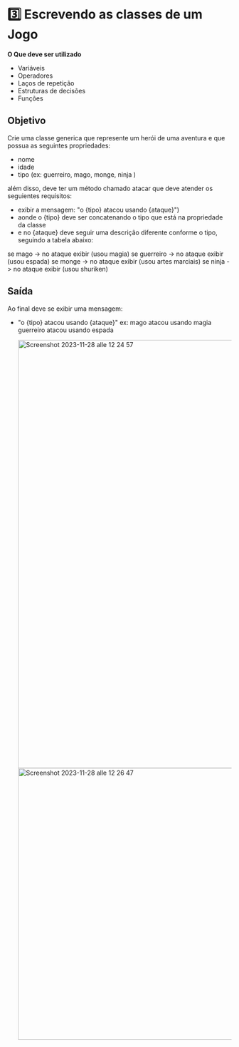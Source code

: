# 3️⃣ Escrevendo as classes de um Jogo
**O Que deve ser utilizado**

- Variáveis
- Operadores
- Laços de repetição
- Estruturas de decisões
- Funções

## Objetivo
 
Crie uma classe generica que represente um herói de uma aventura e que possua as seguintes propriedades:

- nome
- idade
- tipo (ex: guerreiro, mago, monge, ninja )

além disso, deve ter um método chamado atacar que deve atender os seguientes requisitos:

- exibir a mensagem: "o {tipo} atacou usando {ataque}")
- aonde o {tipo} deve ser concatenando o tipo que está na propriedade da classe
- e no {ataque} deve seguir uma descrição diferente conforme o tipo, seguindo a tabela abaixo:

se mago -> no ataque exibir (usou magia)
se guerreiro -> no ataque exibir (usou espada)
se monge -> no ataque exibir (usou artes marciais)
se ninja -> no ataque exibir (usou shuriken)


## Saída

Ao final deve se exibir uma mensagem:

- "o {tipo} atacou usando {ataque}"
  ex: mago atacou usando magia
  guerreiro atacou usando espada

  <img width="961" alt="Screenshot 2023-11-28 alle 12 24 57" src="https://github.com/Matheuschimendes/Escrevendo-as-classes-de-um-Jogo/assets/93441084/297a62d7-436a-47d7-83a6-955c76f82513">
  <img width="610" alt="Screenshot 2023-11-28 alle 12 26 47" src="https://github.com/Matheuschimendes/Escrevendo-as-classes-de-um-Jogo/assets/93441084/7f069c57-2923-49cf-9f7a-2e8f9a9dd09b">

 